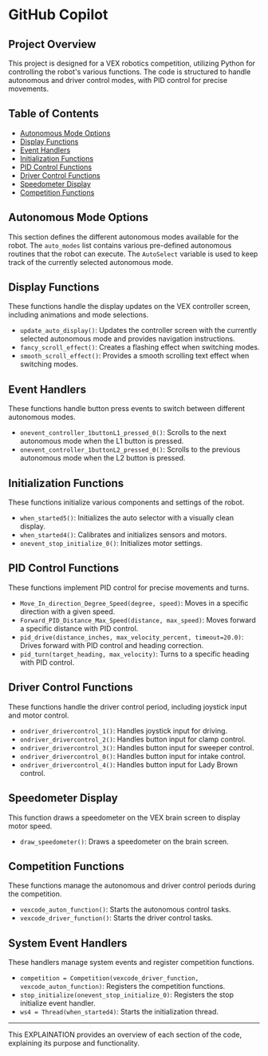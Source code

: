 # GitHub Copilot

## Project Overview
This project is designed for a VEX robotics competition, utilizing Python for controlling the robot's various functions. The code is structured to handle autonomous and driver control modes, with PID control for precise movements.

## Table of Contents
- [Autonomous Mode Options](#autonomous-mode-options)
- [Display Functions](#display-functions)
- [Event Handlers](#event-handlers)
- [Initialization Functions](#initialization-functions)
- [PID Control Functions](#pid-control-functions)
- [Driver Control Functions](#driver-control-functions)
- [Speedometer Display](#speedometer-display)
- [Competition Functions](#competition-functions)

## Autonomous Mode Options
This section defines the different autonomous modes available for the robot. The `auto_modes` list contains various pre-defined autonomous routines that the robot can execute. The `AutoSelect` variable is used to keep track of the currently selected autonomous mode.

## Display Functions
These functions handle the display updates on the VEX controller screen, including animations and mode selections.

- `update_auto_display()`: Updates the controller screen with the currently selected autonomous mode and provides navigation instructions.
- `fancy_scroll_effect()`: Creates a flashing effect when switching modes.
- `smooth_scroll_effect()`: Provides a smooth scrolling text effect when switching modes.

## Event Handlers
These functions handle button press events to switch between different autonomous modes.

- `onevent_controller_1buttonL1_pressed_0()`: Scrolls to the next autonomous mode when the L1 button is pressed.
- `onevent_controller_1buttonL2_pressed_0()`: Scrolls to the previous autonomous mode when the L2 button is pressed.

## Initialization Functions
These functions initialize various components and settings of the robot.

- `when_started5()`: Initializes the auto selector with a visually clean display.
- `when_started4()`: Calibrates and initializes sensors and motors.
- `onevent_stop_initialize_0()`: Initializes motor settings.

## PID Control Functions
These functions implement PID control for precise movements and turns.

- `Move_In_direction_Degree_Speed(degree, speed)`: Moves in a specific direction with a given speed.
- `Forward_PID_Distance_Max_Speed(distance, max_speed)`: Moves forward a specific distance with PID control.
- `pid_drive(distance_inches, max_velocity_percent, timeout=20.0)`: Drives forward with PID control and heading correction.
- `pid_turn(target_heading, max_velocity)`: Turns to a specific heading with PID control.

## Driver Control Functions
These functions handle the driver control period, including joystick input and motor control.

- `ondriver_drivercontrol_1()`: Handles joystick input for driving.
- `ondriver_drivercontrol_2()`: Handles button input for clamp control.
- `ondriver_drivercontrol_3()`: Handles button input for sweeper control.
- `ondriver_drivercontrol_0()`: Handles button input for intake control.
- `ondriver_drivercontrol_4()`: Handles button input for Lady Brown control.

## Speedometer Display
This function draws a speedometer on the VEX brain screen to display motor speed.

- `draw_speedometer()`: Draws a speedometer on the brain screen.

## Competition Functions
These functions manage the autonomous and driver control periods during the competition.

- `vexcode_auton_function()`: Starts the autonomous control tasks.
- `vexcode_driver_function()`: Starts the driver control tasks.

## System Event Handlers
These handlers manage system events and register competition functions.

- `competition = Competition(vexcode_driver_function, vexcode_auton_function)`: Registers the competition functions.
- `stop_initialize(onevent_stop_initialize_0)`: Registers the stop initialize event handler.
- `ws4 = Thread(when_started4)`: Starts the initialization thread.

---

This EXPLAINATION provides an overview of each section of the code, explaining its purpose and functionality.
